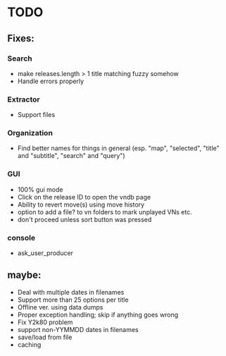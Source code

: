 # TODO

## Fixes:

### Search

- make releases.length > 1 title matching fuzzy somehow
- Handle errors properly

### Extractor

- Support files

### Organization

- Find better names for things in general (esp. "map", "selected", "title" and "subtitle", "search" and "query")

### GUI

- 100% gui mode
- Click on the release ID to open the vndb page
- Ability to revert move(s) using move history
- option to add a file? to vn folders to mark unplayed VNs etc.
- don't proceed unless sort button was pressed

### console

- ask_user_producer

## maybe:
- Deal with multiple dates in filenames
- Support more than 25 options per title
- Offline ver. using data dumps
- Proper exception handling; skip if anything goes wrong
- Fix Y2k80 problem
- support non-YYMMDD dates in filenames
- save/load from file
- caching